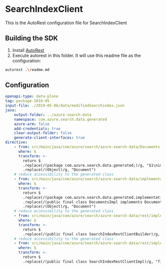# SearchIndexClient

This is the AutoRest configuration file for SearchIndexClient

## Building the SDK
1. Install [AutoRest](https://github.com/Azure/autorest/blob/master/README.md#installing-autorest) 
2. Execute  autorest in this folder. It will use this readme file as the configuration:

```bash
autorest .\readme.md
```

## Configuration

```yaml
openapi-type: data-plane
tag: package-2019-05
input-file: ./2019-05-06/data/modifiedSearchindex.json
java:
    output-folder: ../azure-search-data
    namespace: com.azure.search.data.generated
    azure-arm: false
    add-credentials: true
    clear-output-folder: false
    generate-client-interfaces: true
directive:
	- from: src/main/java/com/azure/search/azure-search-data/Documents.java
	  where: $
	  transform: >-
		return $
		.replace(/(package com.azure.search.data.generated;)/g, "$1\nimport com.azure.search.data.customization.Document;")
		.replace(/(Object)/g, "Document")
    # reduce accessibility to the generated class
    - from: src/main/java/com/azure/search/azure-search-data/implementation/DocumentsImpl.java
      where: $
      transform: >-
        return $
		.replace(/(package com.azure.search.data.generated.implementation;)/g, "$1\nimport com.azure.search.data.customization.Document;")
        .replace(/(public final class DocumentsImpl implements Documents)/g, "final class DocumentsImpl implements Documents")
		.replace(/(Object)/g, "Document")
    # reduce accessibility to the generated class
    - from: src/main/java/com/azure/search/azure-search-data/rest/implementation/SearchIndexClientBuilder.java
      where: $
      transform: >-
        return $
        .replace(/(public final class SearchIndexRestClientBuilder)/g, "final class SearchIndexRestClientBuilder")
    # reduce accessibility to the generated class
    - from: src/main/java/com/azure/search/azure-search-data/rest/implementation/SearchIndexRestClientImpl.java
      where: $
      transform: >-
        return $
        .replace(/(public final class SearchIndexRestClientImpl)/g, "final class SearchIndexRestClientImpl")
```
